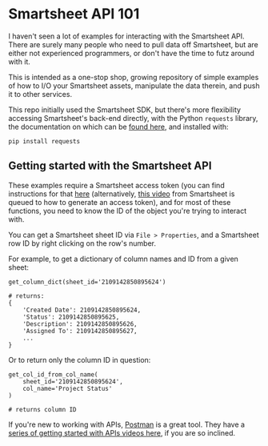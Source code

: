 # Smartsheet API 101

I haven't seen a lot of examples for interacting with the Smartsheet API. There are surely many people who need to pull data off Smartsheet, but are either not experienced programmers, or don't have the time to futz around with it.

This is intended as a one-stop shop, growing repository of simple examples of how to I/O your Smartsheet assets, manipulate the data therein, and push it to other services.

This repo initially used the Smartsheet SDK, but there's more flexibility accessing Smartsheet's back-end directly, with the Python `requests` library, the documentation on which can be <a href="https://requests.readthedocs.io/en/latest/">found here</a>, and installed with:

```
pip install requests
```

## Getting started with the Smartsheet API

These examples require a Smartsheet access token (you can find instructions for that <a href="http://smartsheet-platform.github.io/api-docs/#authentication-and-access-tokens">here</a> (alternatively, <a href="https://www.youtube.com/watch?v=FPXXY_G7eH8&t=646s">this video</a> from Smartsheet is queued to how to generate an access token), and for most of these functions, you need to know the ID of the object you're trying to interact with.

You can get a Smartsheet sheet ID via `File > Properties`, and a Smartsheet row ID by right clicking on the row's number.

For example, to get a dictionary of column names and ID from a given sheet:

```
get_column_dict(sheet_id='2109142850895624')

# returns:
{
    'Created Date': 2109142850895624,
    'Status': 2109142850895625,
    'Description': 2109142850895626,
    'Assigned To': 2109142850895627,
    ...
}
```

Or to return only the column ID in question:

```
get_col_id_from_col_name(
    sheet_id='2109142850895624',
    col_name='Project Status'
)

# returns column ID
```

If you're new to working with APIs, <a href="https://www.getpostman.com/">Postman</a> is a great tool. They have a <a href="https://www.youtube.com/watch?v=YKalL1rVDOE&list=PLM-7VG-sgbtBsenu0CM-UF3NZj3hQFs7E">series of getting started with APIs videos here</a>, if you are so inclined.
